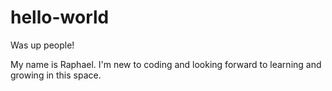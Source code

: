 # hello-world

Was up people!

My name is Raphael. I'm new to coding and looking forward to learning and growing in this space.

